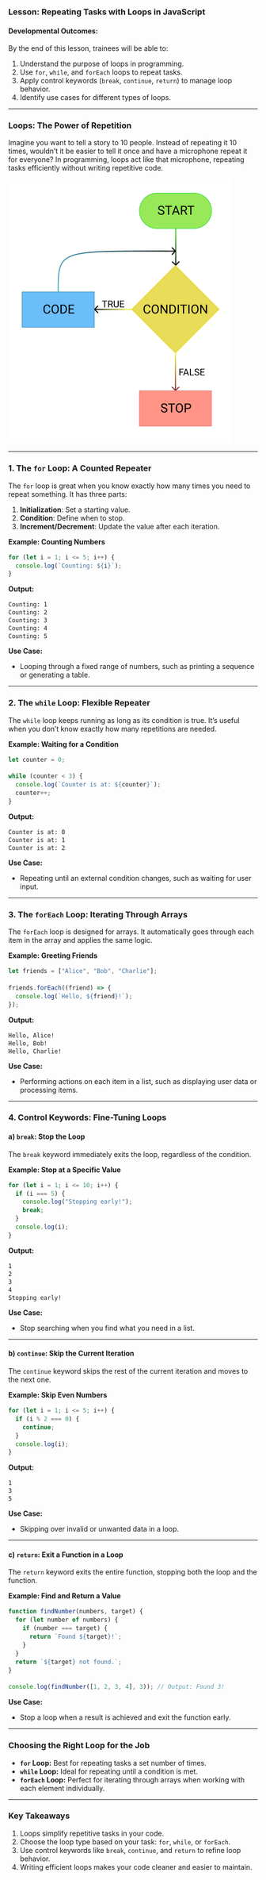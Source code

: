 ### **Lesson: Repeating Tasks with Loops in JavaScript**

#### **Developmental Outcomes:**  
By the end of this lesson, trainees will be able to:  
1. Understand the purpose of loops in programming.  
2. Use `for`, `while`, and `forEach` loops to repeat tasks.  
3. Apply control keywords (`break`, `continue`, `return`) to manage loop behavior.  
4. Identify use cases for different types of loops.  

---

### **Loops: The Power of Repetition**
Imagine you want to tell a story to 10 people. Instead of repeating it 10 times, wouldn’t it be easier to tell it once and have a microphone repeat it for everyone? In programming, loops act like that microphone, repeating tasks efficiently without writing repetitive code.

<img src="./Assets/Loops.png" alt="Loops">

---

### **1. The `for` Loop: A Counted Repeater**
The `for` loop is great when you know exactly how many times you need to repeat something. It has three parts:
1. **Initialization**: Set a starting value.  
2. **Condition**: Define when to stop.  
3. **Increment/Decrement**: Update the value after each iteration.

**Example: Counting Numbers**
```javascript
for (let i = 1; i <= 5; i++) {
  console.log(`Counting: ${i}`);
}
```

**Output:**  
```
Counting: 1  
Counting: 2  
Counting: 3  
Counting: 4  
Counting: 5  
```

**Use Case:**  
- Looping through a fixed range of numbers, such as printing a sequence or generating a table.

---

### **2. The `while` Loop: Flexible Repeater**
The `while` loop keeps running as long as its condition is true. It’s useful when you don’t know exactly how many repetitions are needed.

**Example: Waiting for a Condition**
```javascript
let counter = 0;

while (counter < 3) {
  console.log(`Counter is at: ${counter}`);
  counter++;
}
```

**Output:**  
```
Counter is at: 0  
Counter is at: 1  
Counter is at: 2  
```

**Use Case:**  
- Repeating until an external condition changes, such as waiting for user input.

---

### **3. The `forEach` Loop: Iterating Through Arrays**
The `forEach` loop is designed for arrays. It automatically goes through each item in the array and applies the same logic.

**Example: Greeting Friends**
```javascript
let friends = ["Alice", "Bob", "Charlie"];

friends.forEach((friend) => {
  console.log(`Hello, ${friend}!`);
});
```

**Output:**  
```
Hello, Alice!  
Hello, Bob!  
Hello, Charlie!  
```

**Use Case:**  
- Performing actions on each item in a list, such as displaying user data or processing items.

---

### **4. Control Keywords: Fine-Tuning Loops**

#### **a) `break`: Stop the Loop**
The `break` keyword immediately exits the loop, regardless of the condition.

**Example: Stop at a Specific Value**
```javascript
for (let i = 1; i <= 10; i++) {
  if (i === 5) {
    console.log("Stopping early!");
    break;
  }
  console.log(i);
}
```

**Output:**  
```
1  
2  
3  
4  
Stopping early!  
```

**Use Case:**  
- Stop searching when you find what you need in a list.

---

#### **b) `continue`: Skip the Current Iteration**
The `continue` keyword skips the rest of the current iteration and moves to the next one.

**Example: Skip Even Numbers**
```javascript
for (let i = 1; i <= 5; i++) {
  if (i % 2 === 0) {
    continue;
  }
  console.log(i);
}
```

**Output:**  
```
1  
3  
5  
```

**Use Case:**  
- Skipping over invalid or unwanted data in a loop.

---

#### **c) `return`: Exit a Function in a Loop**
The `return` keyword exits the entire function, stopping both the loop and the function.

**Example: Find and Return a Value**
```javascript
function findNumber(numbers, target) {
  for (let number of numbers) {
    if (number === target) {
      return `Found ${target}!`;
    }
  }
  return `${target} not found.`;
}

console.log(findNumber([1, 2, 3, 4], 3)); // Output: Found 3!
```

**Use Case:**  
- Stop a loop when a result is achieved and exit the function early.

---

### **Choosing the Right Loop for the Job**
- **`for` Loop:** Best for repeating tasks a set number of times.  
- **`while` Loop:** Ideal for repeating until a condition is met.  
- **`forEach` Loop:** Perfect for iterating through arrays when working with each element individually.

---

### **Key Takeaways**
1. Loops simplify repetitive tasks in your code.  
2. Choose the loop type based on your task: `for`, `while`, or `forEach`.  
3. Use control keywords like `break`, `continue`, and `return` to refine loop behavior.  
4. Writing efficient loops makes your code cleaner and easier to maintain.  
